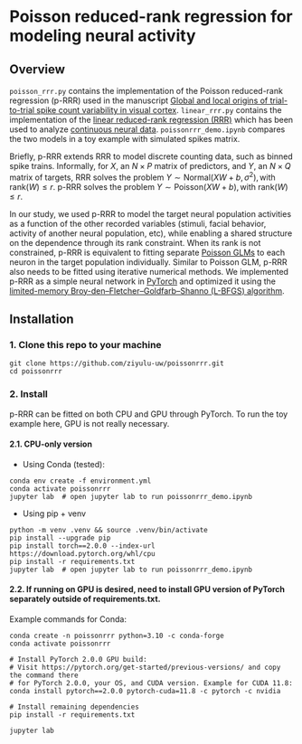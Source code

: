# Poisson reduced-rank regression for modeling neural activity
## Overview
`poisson_rrr.py` contains the implementation of the Poisson reduced-rank regression (p-RRR) used in the manuscript [Global and local origins of trial-to-trial spike count variability in visual cortex](https://www.biorxiv.org/content/10.1101/2025.08.08.669442v1). `linear_rrr.py` contains the implementation of the [linear reduced-rank regression (RRR)](https://andrewcharlesjones.github.io/journal/reduced-rank-regression.html) which has been used to analyze [continuous neural data](https://www.science.org/doi/10.1126/science.aav7893). `poissonrrr_demo.ipynb` compares the two models in a toy example with simulated spikes matrix. 

Briefly, p-RRR extends RRR to model discrete counting data, such as binned spike trains. Informally, for $X$, an $N \times P$ matrix of predictors, and $Y$, an $N \times Q$ matrix of targets, RRR solves the problem $Y \sim \text{Normal}(XW+b, \sigma^2), \text{with } \text{rank}(W)\leq r$. p-RRR solves the problem $Y \sim \text{Poisson}(XW+b), \text{with } \text{rank}(W)\leq r$.


In our study, we used p-RRR to model the target neural population activities as a function of the other recorded variables (stimuli, facial behavior, activity of another neural population, etc), while enabling a shared structure on the dependence through its rank constraint. When its rank is not constrained, p-RRR is equivalent to fitting separate [Poisson GLMs](https://www.sciencedirect.com/science/article/pii/S0079612306650310) to each neuron in the target population individually. Similar to Poisson GLM, p-RRR also needs to be fitted using iterative numerical methods. We implemented p-RRR as a simple neural network in [PyTorch](https://pytorch.org/) and optimized it using the [limited-memory Broy-den–Fletcher–Goldfarb–Shanno (L-BFGS) algorithm](https://docs.pytorch.org/docs/stable/generated/torch.optim.LBFGS.html). 

## Installation
### 1. Clone this repo to your machine
```
git clone https://github.com/ziyulu-uw/poissonrrr.git
cd poissonrrr
```
### 2. Install
p-RRR can be fitted on both CPU and GPU through PyTorch. To run the toy example here, GPU is not really necessary. 

#### 2.1. CPU-only version
- Using Conda (tested):
```
conda env create -f environment.yml
conda activate poissonrrr
jupyter lab  # open jupyter lab to run poissonrrr_demo.ipynb
```
- Using pip + venv
```
python -m venv .venv && source .venv/bin/activate
pip install --upgrade pip
pip install torch==2.0.0 --index-url https://download.pytorch.org/whl/cpu
pip install -r requirements.txt
jupyter lab  # open jupyter lab to run poissonrrr_demo.ipynb
```
#### 2.2. If running on GPU is desired, need to install GPU version of PyTorch separately outside of requirements.txt. 

Example commands for Conda:
```
conda create -n poissonrrr python=3.10 -c conda-forge
conda activate poissonrrr

# Install PyTorch 2.0.0 GPU build:
# Visit https://pytorch.org/get-started/previous-versions/ and copy the command there
# for PyTorch 2.0.0, your OS, and CUDA version. Example for CUDA 11.8:
conda install pytorch==2.0.0 pytorch-cuda=11.8 -c pytorch -c nvidia

# Install remaining dependencies
pip install -r requirements.txt

jupyter lab
```
